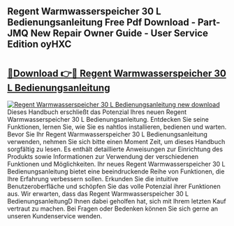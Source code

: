 ## Regent Warmwasserspeicher 30 L Bedienungsanleitung Free Pdf Download - Part-JMQ New Repair Owner Guide - User Service Edition oyHXC

# <h2><a href="http://df5o23b.blite.top/?on=Regent+Warmwasserspeicher+30+L+Bedienungsanleitung">🔗Download 👉🔴 Regent Warmwasserspeicher 30 L Bedienungsanleitung</a></h2>

[![Regent Warmwasserspeicher 30 L Bedienungsanleitung new download](https://i.imgur.com/lujVjoI.png)](http://df5o23b.blite.top/?on=Regent+Warmwasserspeicher+30+L+Bedienungsanleitung)
Dieses Handbuch erschließt das Potenzial Ihres neuen Regent Warmwasserspeicher 30 L Bedienungsanleitung. Entdecken Sie seine Funktionen, lernen Sie, wie Sie es nahtlos installieren, bedienen und warten. Bevor Sie Ihr Regent Warmwasserspeicher 30 L Bedienungsanleitung verwenden, nehmen Sie sich bitte einen Moment Zeit, um dieses Handbuch sorgfältig zu lesen. Es enthält detaillierte Anweisungen zur Einrichtung des Produkts sowie Informationen zur Verwendung der verschiedenen Funktionen und Möglichkeiten. Ihr neues Regent Warmwasserspeicher 30 L Bedienungsanleitung bietet eine beeindruckende Reihe von Funktionen, die Ihre Erfahrung verbessern sollen. Erkunden Sie die intuitive Benutzeroberfläche und schöpfen Sie das volle Potenzial ihrer Funktionen aus. Wir erwarten, dass das Regent Warmwasserspeicher 30 L BedienungsanleitungD Ihnen dabei geholfen hat, sich mit Ihrem letzten Kauf vertraut zu machen. Bei Fragen oder Bedenken können Sie sich gerne an unseren Kundenservice wenden.
